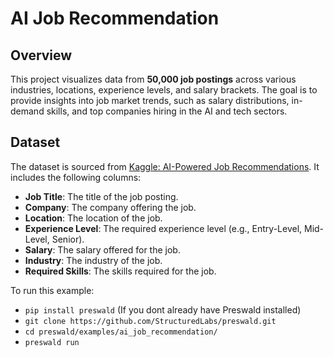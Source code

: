 # AI Job Recommendation

## Overview

This project visualizes data from **50,000 job postings** across various industries, locations, experience levels, and salary brackets. The goal is to provide insights into job market trends, such as salary distributions, in-demand skills, and top companies hiring in the AI and tech sectors.

## Dataset

The dataset is sourced from [Kaggle: AI-Powered Job Recommendations](https://www.kaggle.com/datasets/samayashar/ai-powered-job-recommendations). It includes the following columns:

- **Job Title**: The title of the job posting.
- **Company**: The company offering the job.
- **Location**: The location of the job.
- **Experience Level**: The required experience level (e.g., Entry-Level, Mid-Level, Senior).
- **Salary**: The salary offered for the job.
- **Industry**: The industry of the job.
- **Required Skills**: The skills required for the job.

To run this example:

- `pip install preswald` (If you dont already have Preswald installed)
- `git clone https://github.com/StructuredLabs/preswald.git`
- `cd preswald/examples/ai_job_recommendation/`
- `preswald run`
